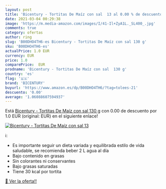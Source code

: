 ```yaml
---
layout: post
title: 'Bicentury - Tortitas De Maíz con sal  13 al 0.00 % de descuento'
date: 2021-03-04 00:29:38
image: 'https://m.media-amazon.com/images/I/41-Il+ZyA1L._SL400_.jpg'
comments: true
category: ofertas
author: ring
slug: 'B00DHO4TH6-es Bicentury - Tortitas De Maíz con sal 130 g'
sku: 'B00DHO4TH6-es'
actualPrice: 1.0 EUR
currency: EUR
price: 1.0
comparePrice:  EUR
prodname: 'Bicentury - Tortitas De Maíz con sal  130 g'
country: 'es'
flag: '🇪🇸'
brand: 'BICENTURY'
buyurl: 'https://www.amazon.es/dp/B00DHO4TH6/?tag=tolees-21'
descuento: '0.00'
average: '1.06088607594937'
---
```


Está [Bicentury - Tortitas De Maíz con sal  130 g](https://www.amazon.es/dp/B00DHO4TH6/?tag=tolees-21) con 0.00 de descuento por 1.0 EUR (original:  EUR) en el siguiente enlace!

[![Bicentury - Tortitas De Maíz con sal  13](https://m.media-amazon.com/images/I/41-Il+ZyA1L._SL400_.jpg)](https://www.amazon.es/dp/B00DHO4TH6/?tag=tolees-21)

ℹ️:

- Es importante seguir un dieta variada y equilibrada estilo de vida saludable, se recomienda beber 2 L agua al día
- Bajo contenido en grasas
- Sin colorantes ni conservantes
- Bajo grasas saturadas
- Tiene 30 kcal por tortita

[🛒 Ver la oferta!!](https://www.amazon.es/dp/B00DHO4TH6/?tag=tolees-21)
